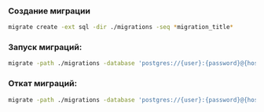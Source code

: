 ### Создание миграции
```bash
migrate create -ext sql -dir ./migrations -seq *migration_title*
```

### Запуск миграций:
```bash
migrate -path ./migrations -database 'postgres://{user}:{password}@{host}:{port}/{db}?sslmode=disable' up
```

### Откат миграций:
```bash
migrate -path ./migrations -database 'postgres://{user}:{password}@{host}:{port}/{db}?sslmode=disable' down
```